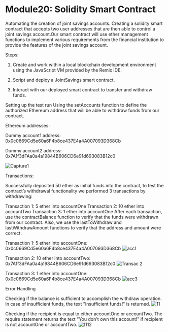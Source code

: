 # Module20: Solidity Smart Contract



Automating the creation of joint savings accounts. Creating a solidity smart contract that accepts two user addresses that are then able to control a joint savings account.Our smart contract will use ether management functions to implement various requirements from the financial institution to provide the features of the joint savings account.

Steps:

1. Create and work within a local blockchain development environment using the JavaScript VM provided by the Remix IDE.

2. Script and deploy a JointSavings smart contract.

3. Interact with our deployed smart contract to transfer and withdraw funds.


Setting up the test run
Using the setAccounts function to define the authorized Ethereum address that will be able to withdraw funds from our contract.

Ethereum addresses:

Dummy account1 address: 0x0c0669Cd5e60a6F4b8ce437E4a4A007093D368Cb

Dummy account2 address: 0x7A1f3dFAa0a4a19844B606CD6e91d693083B12c0

![Capture1](https://user-images.githubusercontent.com/118318397/234148779-be0bb36f-c85a-4e84-ad80-2740d3b190c0.JPG)


Transactions:

Successfully deposited 50 ether as initial funds into the contract, to test the contract’s withdrawal functionality we performed 3 transactions by withdrawing:

Transaction 1: 5 ether into accountOne
Transaction 2: 10 ether into accountTwo
Transaction 3: 1 ether into accountOne
After each transaction, use the contractBalance function to verify that the funds were withdrawn from our contract. Also, we use the lastToWithdraw and lastWithdrawAmount functions to verify that the address and amount were correct.


Transaction 1: 5 ether into accountOne: 0x0c0669Cd5e60a6F4b8ce437E4a4A007093D368Cb
![acc1](https://user-images.githubusercontent.com/118318397/234148943-2e980d0f-2316-4545-9512-fe430450fc6e.JPG)


Transaction 2: 10 ether into accountTwo: 0x7A1f3dFAa0a4a19844B606CD6e91d693083B12c0
![Transac 2](https://user-images.githubusercontent.com/118318397/234149010-e90fb74e-3d6e-4e9e-91b3-ea0caa901613.JPG)


Transaction 3: 1 ether into accountOne: 0x0c0669Cd5e60a6F4b8ce437E4a4A007093D368Cb
![acc3](https://user-images.githubusercontent.com/118318397/234149108-b1e24699-f3f6-4299-98f9-f5a36f22d74d.JPG)


Error Handling

Checking if the balance is sufficient to accomplish the withdraw operation. In case of insufficient funds, the text "Insufficient funds!" is returned.
![11](https://user-images.githubusercontent.com/118318397/234149498-83b0f577-debc-409a-a424-20dbd1cc09b0.JPG)


Checking if the recipient is equal to either accountOne or accountTwo. The require statement returns the text "You don't own this account!" if recipient is not accountOne or accountTwo.
![1112](https://user-images.githubusercontent.com/118318397/234149560-c61e4a9c-1baf-4e8a-98b0-0688cc5c38ed.JPG)
